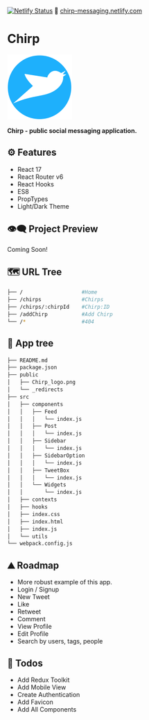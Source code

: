 [![Netlify Status](https://api.netlify.com/api/v1/badges/4d6a91d9-6b7c-4559-b962-0122bde5d050/deploy-status)](https://app.netlify.com/sites/chirp-messaging/deploys)
🔗 [chirp-messaging.netlify.com](https://chirp-messaging.netlify.app)

# Chirp

<img src="https://raw.githubusercontent.com/moisestech/chirp-react/master/public/assets/chirp_logo.png" width="150px"/>

**Chirp - public social messaging application.**

## ⚙ Features

- React 17
- React Router v6
- React Hooks
- ES8
- PropTypes
- Light/Dark Theme

## 👁️‍🗨️ Project Preview

Coming Soon!

## 🗺 URL Tree

```bash
├── /                   #Home
├── /chirps             #Chirps
├── /chirps/:chirpId    #Chirp:ID
├── /addChirp           #Add Chirp
└── /*                  #404
```

## 🌿 App tree

```bash
├── README.md
├── package.json
├── public
│   ├── Chirp_logo.png
│   └── _redirects
├── src
│   ├── components
│   │   ├── Feed
│   │   │   └── index.js
│   │   ├── Post
│   │   │   └── index.js
│   │   ├── Sidebar
│   │   │   └── index.js
│   │   ├── SidebarOption
│   │   │   └── index.js
│   │   ├── TweetBox
│   │   │   └── index.js
│   │   └── Widgets
│   │       └── index.js
│   ├── contexts
│   ├── hooks
│   ├── index.css
│   ├── index.html
│   ├── index.js
│   └── utils
└── webpack.config.js
```

## ⛰️ Roadmap

- More robust example of this app.
- Login / Signup
- New Tweet
- Like
- Retweet
- Comment
- View Profile
- Edit Profile
- Search by users, tags, people

## 📝 Todos

- Add Redux Toolkit
- Add Mobile View
- Create Authentication
- Add Favicon
- Add All Components
